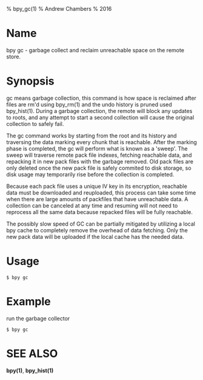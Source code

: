 % bpy_gc(1)
% Andrew Chambers
% 2016

# Name

bpy gc - garbage collect and reclaim unreachable space on the remote store.

# Synopsis

gc means garbage collection, this command is how space is reclaimed after
files are rm'd using bpy_rm(1) and the undo history is pruned used bpy_hist(1). During a garbage collection, the remote will block any updates to roots, and any attempt to start a second collection will cause the original collection to safely fail.

The gc command works by starting from the root and its history and traversing the data marking every chunk that is reachable.
After the marking phase is completed, the gc will perform what is known as a 'sweep'.
The sweep will traverse remote pack file indexes, fetching reachable data, and repacking it
in new pack files with the garbage removed. Old pack files are only deleted once
the new pack file is safely commited to disk storage, so disk usage may temporarily rise before
the collection is completed.

Because each pack file uses a unique IV key in its encryption, reachable data must be downloaded and reuploaded,
this process can take some time when there are large amounts of packfiles that have unreachable data. A collection can be
canceled at any time and resuming will not need to reprocess all the same data because repacked files will be fully reachable.

The possibly slow speed of GC can be partially mitigated by utilizing a local bpy cache to completely remove
the overhead of data fetching. Only the new pack data will be uploaded if the local cache has the needed data.

# Usage

```$ bpy gc```

# Example

run the garbage collector

```
$ bpy gc
```

# SEE ALSO

**bpy(1)**, **bpy_hist(1)**
